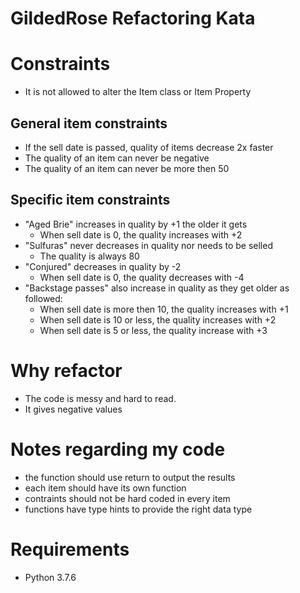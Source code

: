 # GildedRose Refactoring Kata


# Constraints
- It is not allowed to alter the Item class or Item Property

## General item constraints
- If the sell date is passed, quality of items decrease 2x faster
- The quality of an item can never be negative
- The quality of an item can never be more then 50

## Specific item constraints
- "Aged Brie" increases in quality by +1 the older it gets
    - When sell date is 0, the quality increases with +2 
- "Sulfuras" never decreases in quality nor needs to be selled
    - The quality is always 80
- "Conjured" decreases in quality by -2
    - When sell date is 0, the quality decreases with -4
- "Backstage passes" also increase in quality as they get older as followed:
    - When sell date is more then 10, the quality increases with +1
    - When sell date is 10 or less, the quality increases with +2
    - When sell date is 5 or less, the quality increase with +3

# Why refactor
- The code is messy and hard to read.
- It gives negative values

# Notes regarding my code
- the function should use return to output the results
- each item should have its own function
- contraints should not be hard coded in every item
- functions have type hints to provide the right data type

# Requirements
- Python 3.7.6


